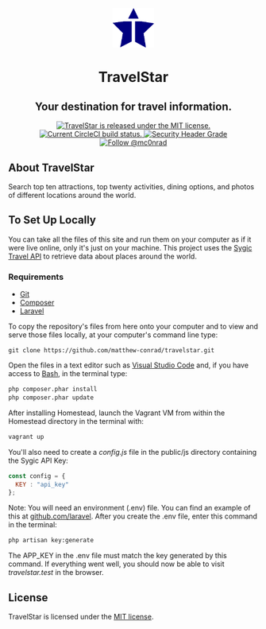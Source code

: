 <p align="center">
  <a href="https://travelstar.herokuapp.com">
    <img alt="Gatsby" src="public/img/travelstar-logo.svg" width="84" />
  </a>
</p>
<h1 align="center">
  TravelStar
</h1>
<h2 align="center">
  Your destination for travel information.
</h2>
<p align="center">
  <a href="https://github.com/matthew-conrad/travelstar/blob/master/LICENSE">
    <img src="https://img.shields.io/badge/license-MIT-blue.svg" alt="TravelStar is released under the MIT license.">
  </a>
  <a href="https://circleci.com/gh/matthew-conrad/travelstar">
    <img src="https://circleci.com/gh/matthew-conrad/travelstar.svg?style=shield" alt="Current CircleCI build status.">
  </a>
  <a href="https://securityheaders.io/?q=https://travelstar.herokuapp.com&hide=on&followRedirects=on">
    <img src="https://securityheadersiobadges.azurewebsites.net/create/badge?domain=https://travelstar.herokuapp.com" alt="Security Header Grade">
  </a>
  <a href="https://twitter.com/intent/follow?screen_name=mc0nrad">
    <img src="https://img.shields.io/twitter/follow/travelstar.svg?label=Follow%20@mc0nrad" alt="Follow @mc0nrad">
  </a>
</p>

## About TravelStar

Search top ten attractions, top twenty activities, dining options, and photos of different locations around the world.

## To Set Up Locally
You can take all the files of this site and run them on your computer as if it were live online, only it's just on your machine. This project uses the [Sygic Travel API](https://travel.sygic.com/en/b2b) to retrieve data about places around the world.
### Requirements
* [Git](http://git-scm.com/)
* [Composer](https://getcomposer.org/)
* [Laravel](https://laravel.com/)

To copy the repository's files from here onto your computer and to view and serve those files locally, at your computer's command line type:
```
git clone https://github.com/matthew-conrad/travelstar.git
```
Open the files in a text editor such as [Visual Studio Code](https://code.visualstudio.com/) and, if you have access to [Bash](https://en.wikipedia.org/wiki/Bash_(Unix_shell)), in the terminal type:
```bash
php composer.phar install
php composer.phar update
```
After installing Homestead, launch the Vagrant VM from within the Homestead directory in the terminal with:
```bash
vagrant up
```
You'll also need to create a *config.js* file in the public/js directory containing the Sygic API Key:
```javascript
const config = {
  KEY : "api_key"
};
```
Note: You will need an environment (.env) file. You can find an example of this at [github.com/laravel](https://github.com/laravel/laravel/blob/master/.env.example). After you create the .env file, enter this command in the terminal:
```bash
php artisan key:generate
```
The APP_KEY in the .env file must match the key generated by this command. If everything went well, you should now be able to visit *travelstar.test* in the browser.
## License
TravelStar is licensed under the [MIT license](https://github.com/matthew-conrad/travelstar/blob/master/LICENSE).